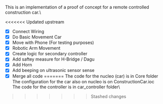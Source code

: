 This is an implementation of a proof of concept for a remote controlled construction car.\

<<<<<<< Updated upstream
- [x] Connect Wiring
- [x] Do Basic Movement Car
- [x] Move with Phone (For testing purposes)
- [x] Robotic Arm Movement
- [x] Create logic for secondary controller
- [x] Add saftey measure for H-Bridge / Dagu
- [x] Add Horn
- [x] Add beeping on ultrasonic sensor sense
- [x] Merge all code
=======
The code for the nucleo (car) is in Core folder\
The configuration for the car also on nucleo is on ConstructionCar.ioc\
The code for the controller is in car_controller folder\
>>>>>>> Stashed changes
